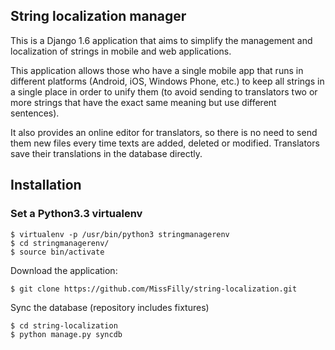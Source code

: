 ## String localization manager

This is a Django 1.6 application that aims to simplify the management and
localization of strings in mobile and web applications.

This application allows those who have a single mobile app that runs in
different platforms (Android, iOS, Windows Phone, etc.) to keep all strings
in a single place in order to unify them (to avoid sending to translators
two or more strings that have the exact same meaning but use different
sentences).

It also provides an online editor for translators, so there is no need to
send them new files every time texts are added, deleted or modified.
Translators save their translations in the database directly.

## Installation

### Set a Python3.3 virtualenv


```
$ virtualenv -p /usr/bin/python3 stringmanagerenv
$ cd stringmanagerenv/
$ source bin/activate
```

Download the application:


```
$ git clone https://github.com/MissFilly/string-localization.git
```

Sync the database (repository includes fixtures)


```
$ cd string-localization
$ python manage.py syncdb
```
